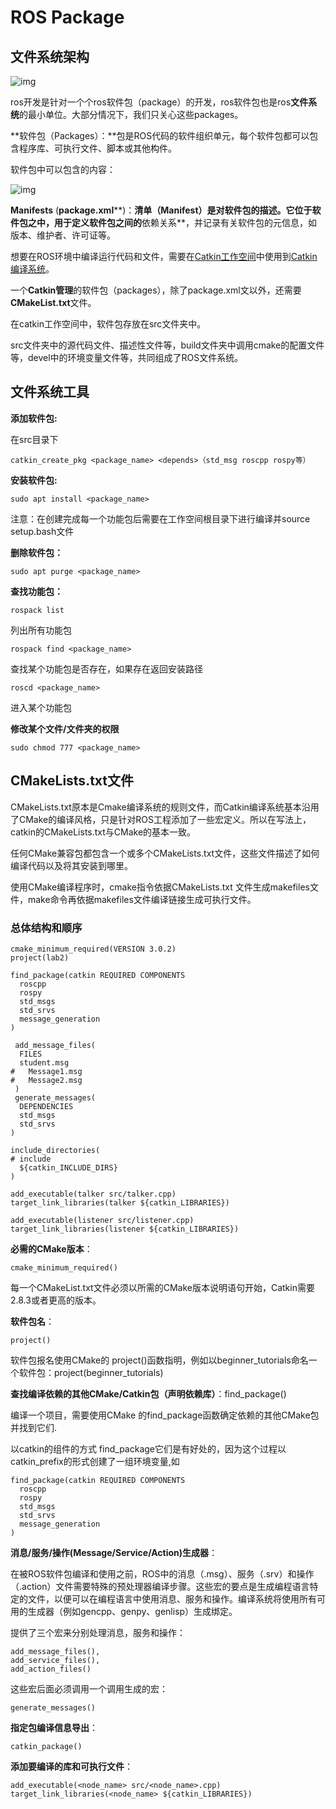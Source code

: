 # ROS Package

## 文件系统架构

![img](https://upload-images.jianshu.io/upload_images/28719904-74413c86ccc271c5.png?imageMogr2/auto-orient/strip%7CimageView2/2/w/1240)

ros开发是针对一个个ros软件包（package）的开发，ros软件包也是ros**文件系统**的最小单位。大部分情况下，我们只关心这些packages。

**软件包（Packages）：**包是ROS代码的软件组织单元，每个软件包都可以包含程序库、可执行文件、脚本或其他构件。

软件包中可以包含的内容：

![img](https://upload-images.jianshu.io/upload_images/28719904-cafb91d5d6f01633.png?imageMogr2/auto-orient/strip%7CimageView2/2/w/1240)

**Manifests** (**package.xml****)：**清单（Manifest）是对软件包的描述。它位于软件包之中，用于定义软件包之间的**依赖关系**，并记录有关软件包的元信息，如版本、维护者、许可证等。

想要在ROS环境中编译运行代码和文件，需要在[Catkin工作空间](https://www.jianshu.com/writer#/notebooks/53503383/notes/108273939)中使用到[Catkin编译系统](https://www.jianshu.com/writer#/notebooks/53503383/notes/108253873)。

一个**Catkin管理**的软件包（packages），除了package.xml文以外，还需要**CMakeList.txt**文件。

在catkin工作空间中，软件包存放在src文件夹中。

src文件夹中的源代码文件、描述性文件等，build文件夹中调用cmake的配置文件等，devel中的环境变量文件等，共同组成了ROS文件系统。

## **文件系统工具**

**添加软件包:**

在src目录下

`catkin_create_pkg <package_name> <depends>（std_msg roscpp rospy等）`

**安装软件包:**

`sudo apt install <package_name>`

注意：在创建完成每一个功能包后需要在工作空间根目录下进行编译并source setup.bash文件

**删除软件包：**

`sudo apt purge <package_name> `

**查找功能包：**

`rospack list `

列出所有功能包

`rospack find <package_name>`

查找某个功能包是否存在，如果存在返回安装路径

`roscd <package_name>`

进入某个功能包

**修改某个文件/文件夹的权限**

`sudo chmod 777 <package_name>`

## CMakeLists.txt文件

CMakeLists.txt原本是Cmake编译系统的规则文件，而Catkin编译系统基本沿用了CMake的编译风格，只是针对ROS工程添加了一些宏定义。所以在写法上，catkin的CMakeLists.txt与CMake的基本一致。

任何CMake兼容包都包含一个或多个CMakeLists.txt文件，这些文件描述了如何编译代码以及将其安装到哪里。

使用CMake编译程序时，cmake指令依据CMakeLists.txt 文件生成makefiles文件，make命令再依据makefiles文件编译链接生成可执行文件。

### 总体结构和顺序

```
cmake_minimum_required(VERSION 3.0.2)
project(lab2)

find_package(catkin REQUIRED COMPONENTS
  roscpp
  rospy
  std_msgs
  std_srvs
  message_generation
)

 add_message_files(
  FILES
  student.msg
#   Message1.msg
#   Message2.msg
 )
 generate_messages(
  DEPENDENCIES
  std_msgs
  std_srvs
)

include_directories(
# include
  ${catkin_INCLUDE_DIRS}
)

add_executable(talker src/talker.cpp)
target_link_libraries(talker ${catkin_LIBRARIES})

add_executable(listener src/listener.cpp)
target_link_libraries(listener ${catkin_LIBRARIES})
```

**必需的CMake版本**：

`cmake_minimum_required()`

每一个CMakeList.txt文件必须以所需的CMake版本说明语句开始，Catkin需要2.8.3或者更高的版本。

**软件包名**：

`project()`

软件包报名使用CMake的 project()函数指明，例如以beginner_tutorials命名一个软件包：project(beginner_tutorials)

**查找编译依赖的其他CMake/Catkin包（声明依赖库）**：find_package()

编译一个项目，需要使用CMake 的find_package函数确定依赖的其他CMake包并找到它们.

以catkin的组件的方式 find_package它们是有好处的，因为这个过程以catkin_prefix的形式创建了一组环境变量,如

```
find_package(catkin REQUIRED COMPONENTS
  roscpp
  rospy
  std_msgs
  std_srvs
  message_generation
)
```

**消息/服务/操作(Message/Service/Action)生成器**：

在被ROS软件包编译和使用之前，ROS中的消息（.msg）、服务（.srv）和操作（.action）文件需要特殊的预处理器编译步骤。这些宏的要点是生成编程语言特定的文件，以便可以在编程语言中使用消息、服务和操作。编译系统将使用所有可用的生成器（例如gencpp、genpy、genlisp）生成绑定。

提供了三个宏来分别处理消息，服务和操作：

```
add_message_files(),
add_service_files(),
add_action_files()
```

这些宏后面必须调用一个调用生成的宏：

`generate_messages()`

**指定包编译信息导出**：

`catkin_package()`

**添加要编译的库和可执行文件**：

```
add_executable(<node_name> src/<node_name>.cpp)
target_link_libraries(<node_name> ${catkin_LIBRARIES})
```

# 